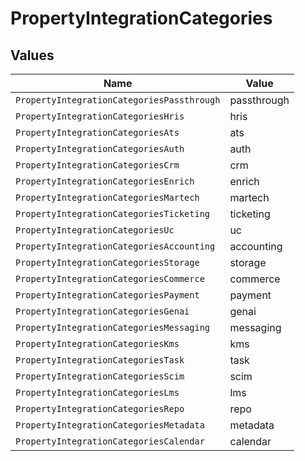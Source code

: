 # PropertyIntegrationCategories


## Values

| Name                                       | Value                                      |
| ------------------------------------------ | ------------------------------------------ |
| `PropertyIntegrationCategoriesPassthrough` | passthrough                                |
| `PropertyIntegrationCategoriesHris`        | hris                                       |
| `PropertyIntegrationCategoriesAts`         | ats                                        |
| `PropertyIntegrationCategoriesAuth`        | auth                                       |
| `PropertyIntegrationCategoriesCrm`         | crm                                        |
| `PropertyIntegrationCategoriesEnrich`      | enrich                                     |
| `PropertyIntegrationCategoriesMartech`     | martech                                    |
| `PropertyIntegrationCategoriesTicketing`   | ticketing                                  |
| `PropertyIntegrationCategoriesUc`          | uc                                         |
| `PropertyIntegrationCategoriesAccounting`  | accounting                                 |
| `PropertyIntegrationCategoriesStorage`     | storage                                    |
| `PropertyIntegrationCategoriesCommerce`    | commerce                                   |
| `PropertyIntegrationCategoriesPayment`     | payment                                    |
| `PropertyIntegrationCategoriesGenai`       | genai                                      |
| `PropertyIntegrationCategoriesMessaging`   | messaging                                  |
| `PropertyIntegrationCategoriesKms`         | kms                                        |
| `PropertyIntegrationCategoriesTask`        | task                                       |
| `PropertyIntegrationCategoriesScim`        | scim                                       |
| `PropertyIntegrationCategoriesLms`         | lms                                        |
| `PropertyIntegrationCategoriesRepo`        | repo                                       |
| `PropertyIntegrationCategoriesMetadata`    | metadata                                   |
| `PropertyIntegrationCategoriesCalendar`    | calendar                                   |